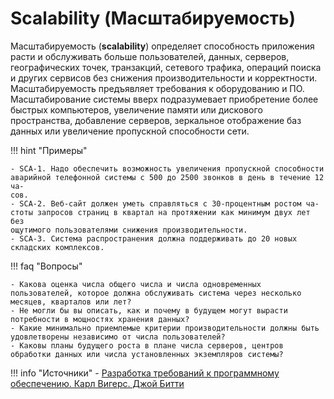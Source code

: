 # Scalability (Масштабируемость)

Масштабируемость (**scalability**) определяет способность приложения расти
и обслуживать больше пользователей, данных, серверов, географических точек, транзакций, сетевого трафика, операций поиска и других сервисов без снижения производительности и корректности. Масштабируемость предъявляет требования к оборудованию и ПО. Масштабирование системы вверх подразумевает приобретение более быстрых компьютеров, увеличение памяти или дискового пространства, добавление серверов, зеркальное отображение баз данных или увеличение пропускной способности сети.

!!! hint "Примеры" 

    - SCA-1. Надо обеспечить возможность увеличения пропускной способности
    аварийной телефонной системы с 500 до 2500 звонков в день в течение 12 ча-
    сов.
    - SCA-2. Веб-сайт должен уметь справляться с 30-процентным ростом ча-
    стоты запросов страниц в квартал на протяжении как минимум двух лет без
    ощутимого пользователями снижения производительности.
    - SCA-3. Система распространения должна поддерживать до 20 новых
    складских комплексов.

!!! faq "Вопросы"

    - Какова оценка числа общего числа и числа одновременных пользователей, которое должна обслуживать система через несколько месяцев, кварталов или лет?
    - Не могли бы вы описать, как и почему в будущем могут вырасти потребности в мощностях хранения данных?
    - Какие минимально приемлемые критерии производительности должны быть удовлетворены независимо от числа пользователей?
    - Каковы планы будущего роста в плане числа серверов, центров обработки данных или числа установленных экземпляров системы?


!!! info "Источники"
    - [Разработка требований к программному обеспечению. Карл Вигерс. Джой Битти](https://www.yakaboo.ua/ua/razrabotka-trebovanij-k-programmnomu-obespecheniju-3-e-izd-dopolnennoe.html)